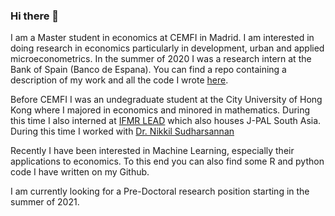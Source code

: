 ### Hi there 👋

I am a Master student in economics at CEMFI in Madrid. I am interested in doing research in economics particularly in development, urban and applied microeconometrics. In the summer of 2020 I was a research intern at the Bank of Spain (Banco de Espana). You can find a repo containing a description of my work and all the code I wrote [here](https://github.com/Ihegde97/stata_code/blob/master/README.md). 


Before CEMFI I was an undegraduate student at the City University of Hong Kong where I majored in economics and minored in mathematics. During this time I also interned at [IFMR LEAD](https://ifmrlead.org/) which also houses J-PAL South Asia. During this time I worked with [Dr. Nikkil Sudharsannan](https://sites.google.com/view/nikkilsud)

Recently I have been interested in Machine Learning, especially their applications to economics. To this end you can also find some R and python code I have written on my Github.

I am currently looking for a Pre-Doctoral research position starting in the summer of 2021.
